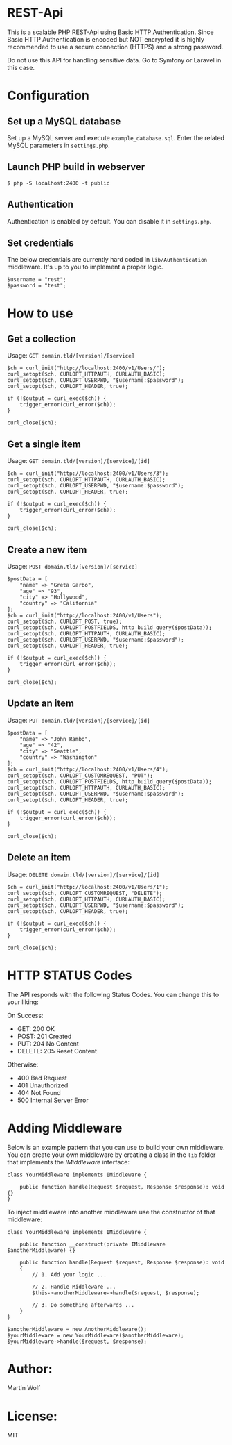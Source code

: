 # REST-Api

This is a scalable PHP REST-Api using Basic HTTP Authentication. Since Basic HTTP Authentication is encoded but NOT encrypted it is highly recommended to use a secure connection (HTTPS) and a strong password.

Do not use this API for handling sensitive data. Go to Symfony or Laravel in this case.

# Configuration

## Set up a MySQL database
Set up a MySQL server and execute `example_database.sql`. Enter the related MySQL parameters in `settings.php`.

## Launch PHP build in webserver
```
$ php -S localhost:2400 -t public
```

## Authentication
Authentication is enabled by default. You can disable it in `settings.php`.

## Set credentials
The below credentials are currently hard coded in `lib/Authentication` middleware. It's up to you to implement a proper logic.
```
$username = "rest";
$password = "test";
```

# How to use

## Get a collection
Usage: `GET domain.tld/[version]/[service]`
```
$ch = curl_init("http://localhost:2400/v1/Users/");
curl_setopt($ch, CURLOPT_HTTPAUTH, CURLAUTH_BASIC);
curl_setopt($ch, CURLOPT_USERPWD, "$username:$password");
curl_setopt($ch, CURLOPT_HEADER, true);

if (!$output = curl_exec($ch)) {
    trigger_error(curl_error($ch));
}

curl_close($ch);
```

## Get a single item
Usage: `GET domain.tld/[version]/[service]/[id]`
```
$ch = curl_init("http://localhost:2400/v1/Users/3");
curl_setopt($ch, CURLOPT_HTTPAUTH, CURLAUTH_BASIC);
curl_setopt($ch, CURLOPT_USERPWD, "$username:$password");
curl_setopt($ch, CURLOPT_HEADER, true);

if (!$output = curl_exec($ch)) {
    trigger_error(curl_error($ch));
}

curl_close($ch);
```

## Create a new item
Usage: `POST domain.tld/[version]/[service]`
```
$postData = [
    "name" => "Greta Garbo",
    "age" => "93",
    "city" => "Hollywood",
    "country" => "California"
];
$ch = curl_init("http://localhost:2400/v1/Users");
curl_setopt($ch, CURLOPT_POST, true);
curl_setopt($ch, CURLOPT_POSTFIELDS, http_build_query($postData));
curl_setopt($ch, CURLOPT_HTTPAUTH, CURLAUTH_BASIC);
curl_setopt($ch, CURLOPT_USERPWD, "$username:$password");
curl_setopt($ch, CURLOPT_HEADER, true);

if (!$output = curl_exec($ch)) {
    trigger_error(curl_error($ch));
}

curl_close($ch);
```

## Update an item
Usage: `PUT domain.tld/[version]/[service]/[id]`
```
$postData = [
    "name" => "John Rambo",
    "age" => "42",
    "city" => "Seattle",
    "country" => "Washington"
];
$ch = curl_init("http://localhost:2400/v1/Users/4");
curl_setopt($ch, CURLOPT_CUSTOMREQUEST, "PUT");
curl_setopt($ch, CURLOPT_POSTFIELDS, http_build_query($postData));
curl_setopt($ch, CURLOPT_HTTPAUTH, CURLAUTH_BASIC);
curl_setopt($ch, CURLOPT_USERPWD, "$username:$password");
curl_setopt($ch, CURLOPT_HEADER, true);

if (!$output = curl_exec($ch)) {
    trigger_error(curl_error($ch));
}

curl_close($ch);
```

## Delete an item
Usage: `DELETE domain.tld/[version]/[service]/[id]`
```
$ch = curl_init("http://localhost:2400/v1/Users/1");
curl_setopt($ch, CURLOPT_CUSTOMREQUEST, "DELETE");
curl_setopt($ch, CURLOPT_HTTPAUTH, CURLAUTH_BASIC);
curl_setopt($ch, CURLOPT_USERPWD, "$username:$password");
curl_setopt($ch, CURLOPT_HEADER, true);

if (!$output = curl_exec($ch)) {
    trigger_error(curl_error($ch));
}

curl_close($ch);
```

# HTTP STATUS Codes
The API responds with the following Status Codes. You can change this to your liking:  

On Success:

- GET: 200 OK
- POST: 201 Created
- PUT: 204 No Content
- DELETE: 205 Reset Content

Otherwise:

- 400 Bad Request
- 401 Unauthorized
- 404 Not Found
- 500 Internal Server Error

# Adding Middleware
Below is an example pattern that you can use to build your own middleware. You can create your own middleware by creating a class in the `lib` folder that implements the *IMiddleware* interface:
```
class YourMiddleware implements IMiddleware {

    public function handle(Request $request, Response $response): void {}
}
```
To inject middleware into another middleware use the constructor of that middleware:
```
class YourMiddleware implements IMiddleware {

    public function __construct(private IMiddleware $anotherMiddleware) {}

    public function handle(Request $request, Response $response): void
    {
        // 1. Add your logic ...

        // 2. Handle Middleware ...
        $this->anotherMiddleware->handle($request, $response);

        // 3. Do something afterwards ...
    }
}

$anotherMiddleware = new AnotherMiddleware();
$yourMiddleware = new YourMiddleware($anotherMiddleware);
$yourMiddleware->handle($request, $response);
```

# Author:

Martin Wolf

# License:

MIT